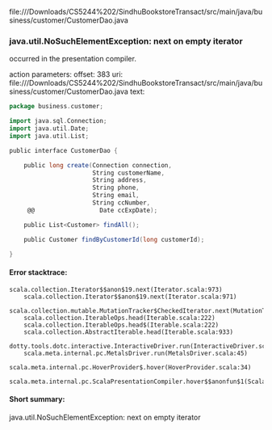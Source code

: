 file://<HOME>/Downloads/CS5244%202/SindhuBookstoreTransact/src/main/java/business/customer/CustomerDao.java
### java.util.NoSuchElementException: next on empty iterator

occurred in the presentation compiler.

action parameters:
offset: 383
uri: file://<HOME>/Downloads/CS5244%202/SindhuBookstoreTransact/src/main/java/business/customer/CustomerDao.java
text:
```scala
package business.customer;

import java.sql.Connection;
import java.util.Date;
import java.util.List;

public interface CustomerDao {

    public long create(Connection connection,
                       String customerName,
                       String address,
                       String phone,
                       String email,
                       String ccNumber,
     @@                  Date ccExpDate);

    public List<Customer> findAll();

    public Customer findByCustomerId(long customerId);

}

```



#### Error stacktrace:

```
scala.collection.Iterator$$anon$19.next(Iterator.scala:973)
	scala.collection.Iterator$$anon$19.next(Iterator.scala:971)
	scala.collection.mutable.MutationTracker$CheckedIterator.next(MutationTracker.scala:76)
	scala.collection.IterableOps.head(Iterable.scala:222)
	scala.collection.IterableOps.head$(Iterable.scala:222)
	scala.collection.AbstractIterable.head(Iterable.scala:933)
	dotty.tools.dotc.interactive.InteractiveDriver.run(InteractiveDriver.scala:168)
	scala.meta.internal.pc.MetalsDriver.run(MetalsDriver.scala:45)
	scala.meta.internal.pc.HoverProvider$.hover(HoverProvider.scala:34)
	scala.meta.internal.pc.ScalaPresentationCompiler.hover$$anonfun$1(ScalaPresentationCompiler.scala:329)
```
#### Short summary: 

java.util.NoSuchElementException: next on empty iterator